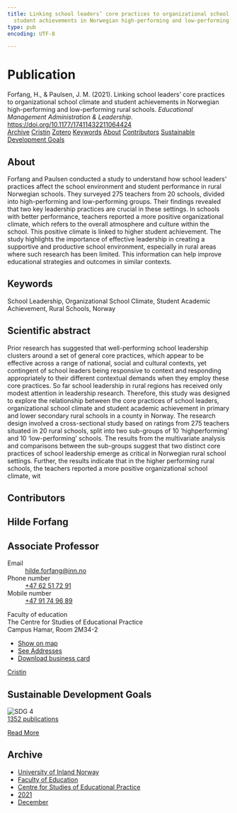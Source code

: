 ```yaml
---
title: Linking school leaders’ core practices to organizational school climate and
  student achievements in Norwegian high-performing and low-performing rural schools
type: pub
encoding: UTF-8

---
```

<h1>Publication</h1>
<article id="csl-bib-container-6M463NCB" class="csl-bib-container">
  <div class="csl-bib-body"> <div class="csl-entry">Forfang, H., &#38; Paulsen, J. M. (2021). Linking school leaders’ core practices to organizational school climate and student achievements in Norwegian high-performing and low-performing rural schools. <i>Educational Management Administration &#38; Leadership</i>. <a href="https://doi.org/10.1177/17411432211064424">https://doi.org/10.1177/17411432211064424</a></div> </div>
  <div class="csl-bib-buttons">
    <a href="#taxonomy-article-6M463NCB" alt="archive" class="csl-bib-button">Archive</a>
    <a href="https://app.cristin.no/results/show.jsf?id=1969654" alt="Cristin" class="csl-bib-button">Cristin</a>
    <a href="http://zotero.org/groups/5881554/items/6M463NCB" alt="Zotero" class="csl-bib-button">Zotero</a>
    <a href="#keywords-article-6M463NCB" alt="keywords" class="csl-bib-button">Keywords</a>
    <a href="#about-article-6M463NCB" alt="about_pub" class="csl-bib-button">About</a>
    <a href="#contributors-article-6M463NCB" alt="contributors" class="csl-bib-button">Contributors</a>
    <a href="#sdg-article-6M463NCB" alt="sdg" class="csl-bib-button">Sustainable Development Goals</a>
  </div>
  <div id="csl-bib-meta-container-6M463NCB"></div>
</article>
<div id="csl-bib-meta-6M463NCB" class="csl-bib-meta">
  <article id="about-article-6M463NCB" class="about_pub-article">
    <h1>About</h1>
    Forfang and Paulsen conducted a study to understand how school leaders' practices affect the school environment and student performance in rural Norwegian schools. They surveyed 275 teachers from 20 schools, divided into high-performing and low-performing groups. Their findings revealed that two key leadership practices are crucial in these settings. In schools with better performance, teachers reported a more positive organizational climate, which refers to the overall atmosphere and culture within the school. This positive climate is linked to higher student achievement. The study highlights the importance of effective leadership in creating a supportive and productive school environment, especially in rural areas where such research has been limited. This information can help improve educational strategies and outcomes in similar contexts.
  </article>
  <article id="keywords-article-6M463NCB" class="keywords-article">
    <h1>Keywords</h1>
    School Leadership, Organizational School Climate, Student Academic Achievement, Rural Schools, Norway
  </article>
  <article id="abstract-article-6M463NCB" class="abstract-article">
    <h1>Scientific abstract</h1>
    Prior research has suggested that well-performing school leadership clusters around a set of 
general core practices, which appear to be effective across a range of national, social and cultural 
contexts, yet contingent of school leaders being responsive to context and responding appropriately to their different contextual demands when they employ these core practices. So far school 
leadership in rural regions has received only modest attention in leadership research. Therefore, 
this study was designed to explore the relationship between the core practices of school leaders, 
organizational school climate and student academic achievement in primary and lower secondary 
rural schools in a county in Norway. The research design involved a cross-sectional study based 
on ratings from 275 teachers situated in 20 rural schools, split into two sub-groups of 10 ‘highperforming’ and 10 ‘low-performing’ schools. The results from the multivariate analysis and comparisons between the sub-groups suggest that two distinct core practices of school leadership 
emerge as critical in Norwegian rural school settings. Further, the results indicate that in the 
higher performing rural schools, the teachers reported a more positive organizational school 
climate, wit
  </article>
  <article id="contributors-article-6M463NCB" class="contributors-article">
    <h1>Contributors</h1>
    <div class="personas"> <div class="vrtx-hinn-person-card"> <div class="photo"> <i class="lar la-user-circle missing-person"></i> </div> <div class="info"> <hgroup><h1>Hilde Forfang</h1> <h2>Associate Professor</h2> </hgroup><dl> <dt>Email</dt> <dd> <a href="mailto:hilde.forfang@inn.no">hilde.forfang@inn.no</a> </dd> <dt>Phone number</dt> <dd><a href="tel:+4762517291"> +47 62 51 72 91 </a></dd> <dt>Mobile number</dt> <dd><a href="tel:+4791749689"> +47 91 74 96 89 </a></dd> </dl> <p> Faculty of education<br> The Centre for Studies of Educational Practice<br> Campus Hamar, Room 2M34-2 </p> <ul class="vrtx-hinn-links"> <li><a href="https://www.google.com/maps?q=60.79582,11.07304">Show on map</a></li> <li><a href="https://www.inn.no/english/find-an-employee/hilde-forfang.html#vrtx-hinn-addresses">See Addresses</a></li> <li><a href="https://www.inn.no/english/find-an-employee/hilde-forfang.html?vrtx=vcf">Download business card</a></li> </ul> </div> </div> <a href="https://app.cristin.no/persons/show.jsf?id=623969" alt="Cristin URL" class="personas-cristin">Cristin</a> </div>
  </article>
  <article id="sdg-article-6M463NCB" class="sdg-article">
    <h1>Sustainable Development Goals</h1>
    <div class="sdg-container"><div id="sdg4" class="sdg">
        <img src="{{< params subfolder >}}images/sdg/sdg04_en.png" class="image" alt="SDG 4">
        <div class="sdg-overlay">
          <a href="{{< params subfolder >}}en/archive/?sdg=4#archive" class="sdg-publication-count"><span>1352</span> publications</a>
          <p><a href="https://sdgs.un.org/goals/goal4" class="sdg-read-more">Read More</a></p>
        </div>
      </div></div>
  </article>
  <article id="taxonomy-article-6M463NCB" class="taxonomy-article">
    <h1>Archive</h1>
    <ul>
      <li><a href="{{< params subfolder >}}en/archive/?key=3DCRN523">University of Inland Norway</a></li>
      <li><a href="{{< params subfolder >}}en/archive/?key=WYNZA47F">Faculty of Education</a></li>
      <li><a href="{{< params subfolder >}}en/archive/?key=G3SEU2Z2">Centre for Studies of Educational Practice</a></li>
      <li><a href="{{< params subfolder >}}en/archive/?key=9J5NBKMQ">2021</a></li>
      <li><a href="{{< params subfolder >}}en/archive/?key=LIPBR98F">December</a></li>
    </ul>
  </article>
</div>
